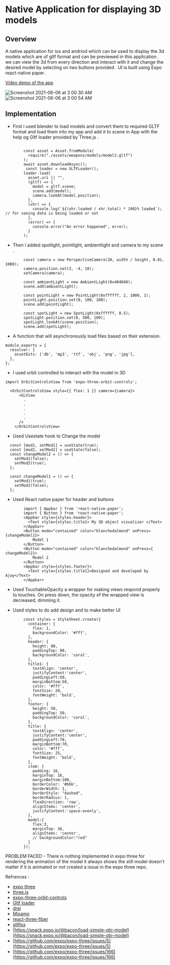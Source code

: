 # Native Application for displaying 3D models 

## Overview

A native application for ios and andriod which can be used to display the 3d models which are of gltf format and can be previewed in this application . we can view the 3d from every direction and interact with it and change the desired model by selecting on two buttons provided . UI is built using Expo react-native paper . 

[Video demo of the app ](https://drive.google.com/file/d/1eUdmA7aKsqTyPkIWTOJOsR4TqYjAtCdU/view?usp=sharing)




![Screenshot 2021-06-06 at 3 00 30 AM](https://user-images.githubusercontent.com/66991625/120906154-b4fe4200-c674-11eb-98e8-3afce1996723.png)
![Screenshot 2021-06-06 at 3 00 54 AM](https://user-images.githubusercontent.com/66991625/120906156-b7609c00-c674-11eb-894a-e2bade8f38ef.png)


## Implementation

- First i used blender to load models and convert them to required GLTF format and load them into my app and add it to scene in App with the help og Gltf loader provided by Three.js .

```      
     
        const asset = Asset.fromModule(
          require("./assets/weapons/models/model2.gltf")
        );
        await asset.downloadAsync();
         const loader = new GLTFLoader();
        loader.load(
          asset.uri || "",
          (gltf) => {
            model = gltf.scene;
            scene.add(model);
            camera.lookAt(model.position);
          },
          (xhr) => {
            console.log(`${(xhr.loaded / xhr.total) * 100}% loaded`); // for seeing data is being loaded or not 
          },
          (error) => {
            console.error("An error happened", error);  
          }
        );

```

- Then i added spotlight, pointlight, ambientlight and camera to my scene .
```
        const camera = new PerspectiveCamera(20, width / height, 0.01, 1000);
        camera.position.set(3, -4, 10);
        setCamera(camera);
 
        const ambientLight = new AmbientLight(0x404040);
        scene.add(ambientLight);

        const pointLight = new PointLight(0xffffff, 2, 1000, 1);
        pointLight.position.set(0, 100, 100);
        scene.add(pointLight);

        const spotLight = new SpotLight(0xffffff, 0.5);
        spotLight.position.set(0, 500, 100);
        spotLight.lookAt(scene.position);
        scene.add(spotLight);
 ```
 
- A function that will asynchronously load files based on their extension.

```
module.exports = {
  resolver: {
    assetExts: ['db', 'mp3', 'ttf', 'obj', 'png', 'jpg'],
  },
};

```
- I used orbit controlled to interact with the model in 3D
```
import OrbitControlsView from 'expo-three-orbit-controls';

  <OrbitControlsView style={{ flex: 1 }} camera={camera}>
      <GLView
        .
        .
        . 
        .
        .
      />
    </OrbitControlsView>

```
- Used Usestate hook to Change the model 
```
  const [mod1, setMod1] = useState(true);
  const [mod2, setMod2] = useState(false);
  const changeModel2 = () => {
    setMod1(false);
    setMod2(true);
  };

  const changeModel1 = () => {
    setMod1(true);
    setMod2(false);
  };

```

- Used React native paper for header and buttons 

```
        import { Appbar } from 'react-native-paper';
        import { Button } from 'react-native-paper';
        <Appbar style={styles.header}>
          <Text style={styles.title}> My 3D object visualizer </Text>
        </Appbar>
        <Button mode="contained" color="blanchedalmond" onPress={changeModel1}>
            Model 1
        </Button>
        <Button mode="contained" color="blanchedalmond" onPress={ changeModel2}>
            Model 2
        </Button>
        <Appbar style={styles.footer}>
          <Text style={styles.title1}>Designed and developed by Ajay</Text>
        </Appbar>

```
- Used TouchableOpacity a wrapper for making views respond properly to touches. On press down, the opacity of the wrapped view is decreased, dimming it.

- Used styles to do add design and to make better UI

```
        const styles = StyleSheet.create({
          container: {
            flex: 1,
            backgroundColor: '#fff',
          },
          header: {
            height: 80,
            paddingTop: 90,
            backgroundColor: 'coral',
          },
          title1: {
            textAlign: 'center',
            justifyContent:'center',
            paddingLeft:50,
            marginBottom:50,
            color: '#fff',
            fontSize: 20,
            fontWeight: 'bold',
          },
          footer: {
            height: 50,
            paddingTop: 50,
            backgroundColor: 'coral',
          },
          title: {
            textAlign: 'center',
            justifyContent:'center',
            paddingLeft:70,
            marginBottom:70,
            color: '#fff',
            fontSize: 25,
            fontWeight: 'bold',
          },
          item: {
            padding: 16,
            marginTop: 16,
            marginBottom:100,
            borderColor: '#bbb',
            borderWidth: 1,
            borderStyle: "dashed",
            borderRadius: 1,
            flexDirection: 'row',
            alignItems: 'center',
            justifyContent:'space-evenly',
          },
          model:{
            flex:3,
            marginTop: 36,
            alignItems: 'center',
            // backgroundColor:"red"
          }
        });
```
PROBLEM FACED - There is nothing implemented in expo three for rendering the animation of the model it always shows the still model doesn't matter if it is animated or not created a issue in the expo three repo.

Refrences :

* [expo three](https://github.com/expo/expo-three#readme)
* [three.js](https://threejs.org/)
* [expo-three-orbit-controls](https://github.com/EvanBacon/expo-three-orbit-controls)
* [Gltf loader](https://threejs.org/docs/#examples/en/loaders/GLTFLoader)
* [drei](https://github.com/pmndrs/drei)
* [Mixamo](https://www.mixamo.com/#/)
* [react-three-fiber](https://github.com/pmndrs/react-three-fiber)
* [gltfjsx](https://github.com/pmndrs/gltfjsx)
* [https://snack.expo.io/@bacon/load-simple-obj-model](https://snack.expo.io/@bacon/load-simple-obj-model)
* [https://github.com/expo/expo-three/issues/5](https://github.com/expo/expo-three/issues/5)
* [https://github.com/expo/expo-three/issues/166](https://github.com/expo/expo-three/issues/166)



